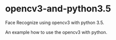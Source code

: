 # opencv3-and-python3.5
Face Recognize using opencv3 with python 3.5.

An example how to use the opencv3 with python.
